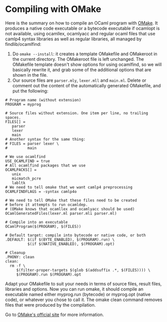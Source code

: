 <!-- ((! set title Compiling with OMake !)) ((! set learn !)) -->
<!-- ((! set center !)) -->

# Compiling with OMake

Here is the summary on how to compile an OCaml program with
[OMake](http://omake.metaprl.org/ "OMake"). It produces a native code
executable or a bytecode executable if ocamlopt is not available, using
ocamllex, ocamlyacc and regular ocaml files that use camlp4 syntax
libraries as well as regular libraries, all managed by
findlib/ocamlfind:

1. Do `omake --install`: it creates a template OMakefile and OMakeroot
 in the current directory. The OMakeroot file is left unchanged. The
 OMakefile template doesn't show options for using ocamlfind, so we
 will basically rewrite it, and grab some of the additional options
 that are shown in the file.
1. Our source files are `parser.mly`, `lexer.mll` and `main.ml`. Delete
 or comment out the content of the automatically generated OMakefile,
 and put the following:

```
# Program name (without extension)
PROGRAM = myprog

# Source files without extension. One item per line, no trailing spaces.
FILES[] =
   parser
   lexer
   main
# Another syntax for the same thing:
# FILES = parser lexer \
#         main

# We use ocamlfind
USE_OCAMLFIND = true
# All ocamlfind packages that we use
OCAMLPACKS[] =
   unix
   micmatch_pcre
   labltk
# We need to tell omake that we want camlp4 preprocessing
OCAMLFINDFLAGS = -syntax camlp4o

# We need to tell OMake that these files need to be created
# before it attempts to run ocamldep.
# (OMake knows that ocamllex and ocamlyacc should be used)
OCamlGeneratedFiles(lexer.ml parser.mli parser.ml)

# Compile into an executable
OCamlProgram($(PROGRAM), $(FILES))

# Default target: compile into bytecode or native code, or both
.DEFAULT: $(if $(BYTE_ENABLED), $(PROGRAM).run) \
          $(if $(NATIVE_ENABLED), $(PROGRAM).opt)

# Cleanup
.PHONY: clean
clean:
  rm -f \
     $(filter-proper-targets $(glob $(addsuffix .*, $(FILES)))) \
     $(PROGRAM).run $(PROGRAM).opt
```
Adapt your OMakefile to suit your needs in terms of source files, result
files, libraries and options. Now you can run omake, it should compile
an executable named either myprog.run (bytecode) or myprog.opt (native
code), or whatever you chose to call it. The omake clean command removes
files that were produced by the compilation.

Go to [OMake&#39;s official
site](http://omake.metaprl.org/ "OMake's official site") for more
information.


